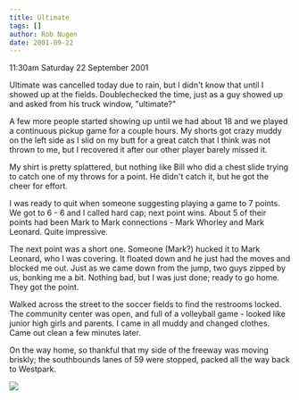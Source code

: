 ```yaml
---
title: Ultimate
tags: []
author: Rob Nugen
date: 2001-09-22
---
```


<p class=date>11:30am Saturday 22 September 2001</p>

<p>Ultimate was cancelled today due to rain, but I
didn't know that until I showed up at the fields. 
Doublechecked the time, just as a guy showed up and
asked from his truck window, "ultimate?"</p>

<p>A few more people started showing up until we had
about 18 and we played a continuous pickup game for a
couple hours.  My shorts got crazy muddy on the left
side as I slid on my butt for a great catch that I
think was not thrown to me, but I recovered it after
our other player barely missed it.</p>

<p>My shirt is pretty splattered, but nothing like
Bill who did a chest slide trying to catch one of my
throws for a point.  He didn't catch it, but he got
the cheer for effort.</p>

<p>I was ready to quit when someone suggesting playing
a game to 7 points.  We got to 6 - 6 and I called hard
cap; next point wins.  About 5 of their points had
been Mark to Mark connections - Mark Whorley and Mark
Leonard.  Quite impressive.</p>

<p>The next point was a short one.  Someone (Mark?)
hucked it to Mark Leonard, who I was covering.  It
floated down and he just had the moves and blocked me
out.  Just as we came down from the jump, two guys
zipped by us, bonking me a bit.  Nothing bad, but I
was just done; ready to go home.  They got the
point.</p>

<p>Walked across the street to the soccer fields to
find the restrooms locked.  The community center was
open, and full of a volleyball game - looked like
junior high girls and parents.  I came in all muddy
and changed clothes.  Came out clean a few minutes
later.</p>

<p>On the way home, so thankful that my side of the
freeway was moving briskly; the southbounds lanes of
59 were stopped, packed all the way back to
Westpark.</p>

<p><img src="/images/rob/wL-ROB.gif"/></p>
